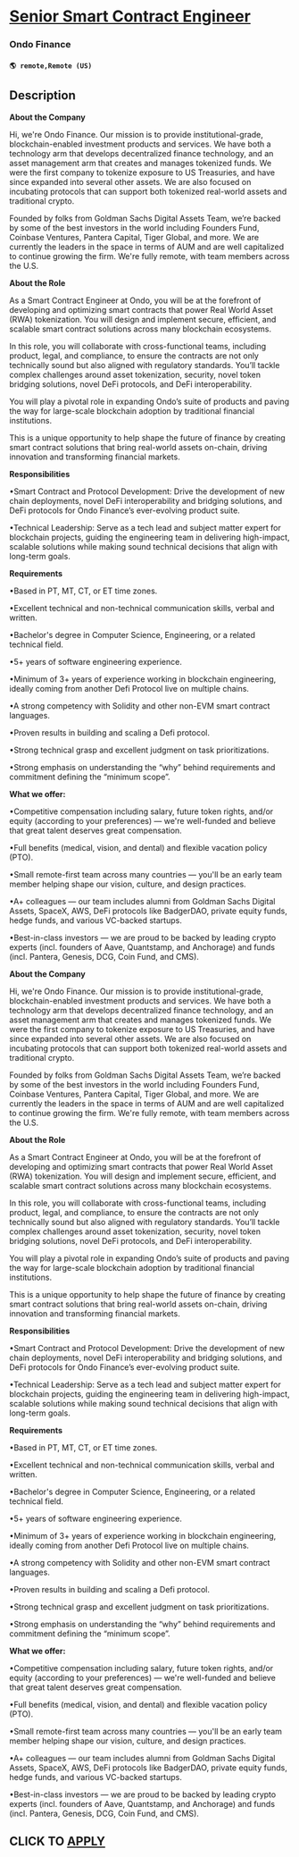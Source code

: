 # [Senior Smart Contract Engineer](https://www.remotewlb.com/apply/senior-smart-contract-engineer)  
### Ondo Finance  
#### `🌎 remote,Remote (US)`  

## Description

 **About the Company**

  

Hi, we're Ondo Finance. Our mission is to provide institutional-grade, blockchain-enabled investment products and services. We have both a technology arm that develops decentralized finance technology, and an asset management arm that creates and manages tokenized funds. We were the first company to tokenize exposure to US Treasuries, and have since expanded into several other assets. We are also focused on incubating protocols that can support both tokenized real-world assets and traditional crypto.

  

Founded by folks from Goldman Sachs Digital Assets Team, we’re backed by some of the best investors in the world including Founders Fund, Coinbase Ventures, Pantera Capital, Tiger Global, and more. We are currently the leaders in the space in terms of AUM and are well capitalized to continue growing the firm. We're fully remote, with team members across the U.S.

  

 **About the Role**

  

As a Smart Contract Engineer at Ondo, you will be at the forefront of developing and optimizing smart contracts that power Real World Asset (RWA) tokenization. You will design and implement secure, efficient, and scalable smart contract solutions across many blockchain ecosystems.

  

In this role, you will collaborate with cross-functional teams, including product, legal, and compliance, to ensure the contracts are not only technically sound but also aligned with regulatory standards. You’ll tackle complex challenges around asset tokenization, security, novel token bridging solutions, novel DeFi protocols, and DeFi interoperability.

  

You will play a pivotal role in expanding Ondo’s suite of products and paving the way for large-scale blockchain adoption by traditional financial institutions.

  

This is a unique opportunity to help shape the future of finance by creating smart contract solutions that bring real-world assets on-chain, driving innovation and transforming financial markets.

  

 **Responsibilities**

  

•Smart Contract and Protocol Development: Drive the development of new chain deployments, novel DeFi interoperability and bridging solutions, and DeFi protocols for Ondo Finance’s ever-evolving product suite.

•Technical Leadership: Serve as a tech lead and subject matter expert for blockchain projects, guiding the engineering team in delivering high-impact, scalable solutions while making sound technical decisions that align with long-term goals.

  

 **Requirements**

  

•Based in PT, MT, CT, or ET time zones.

•Excellent technical and non-technical communication skills, verbal and written.

•Bachelor's degree in Computer Science, Engineering, or a related technical field.

•5+ years of software engineering experience.

•Minimum of 3+ years of experience working in blockchain engineering, ideally coming from another Defi Protocol live on multiple chains.

•A strong competency with Solidity and other non-EVM smart contract languages.

•Proven results in building and scaling a Defi protocol.

•Strong technical grasp and excellent judgment on task prioritizations.

•Strong emphasis on understanding the “why” behind requirements and commitment defining the “minimum scope”.

  

 **What we offer:**

  

•Competitive compensation including salary, future token rights, and/or equity (according to your preferences) — we're well-funded and believe that great talent deserves great compensation.

•Full benefits (medical, vision, and dental) and flexible vacation policy (PTO).

•Small remote-first team across many countries — you'll be an early team member helping shape our vision, culture, and design practices.

•A+ colleagues — our team includes alumni from Goldman Sachs Digital Assets, SpaceX, AWS, DeFi protocols like BadgerDAO, private equity funds, hedge funds, and various VC-backed startups.

•Best-in-class investors — we are proud to be backed by leading crypto experts (incl. founders of Aave, Quantstamp, and Anchorage) and funds (incl. Pantera, Genesis, DCG, Coin Fund, and CMS).

  

 **About the Company**

  

Hi, we're Ondo Finance. Our mission is to provide institutional-grade, blockchain-enabled investment products and services. We have both a technology arm that develops decentralized finance technology, and an asset management arm that creates and manages tokenized funds. We were the first company to tokenize exposure to US Treasuries, and have since expanded into several other assets. We are also focused on incubating protocols that can support both tokenized real-world assets and traditional crypto.

  

Founded by folks from Goldman Sachs Digital Assets Team, we’re backed by some of the best investors in the world including Founders Fund, Coinbase Ventures, Pantera Capital, Tiger Global, and more. We are currently the leaders in the space in terms of AUM and are well capitalized to continue growing the firm. We're fully remote, with team members across the U.S.

  

 **About the Role**

  

As a Smart Contract Engineer at Ondo, you will be at the forefront of developing and optimizing smart contracts that power Real World Asset (RWA) tokenization. You will design and implement secure, efficient, and scalable smart contract solutions across many blockchain ecosystems.

  

In this role, you will collaborate with cross-functional teams, including product, legal, and compliance, to ensure the contracts are not only technically sound but also aligned with regulatory standards. You’ll tackle complex challenges around asset tokenization, security, novel token bridging solutions, novel DeFi protocols, and DeFi interoperability.

  

You will play a pivotal role in expanding Ondo’s suite of products and paving the way for large-scale blockchain adoption by traditional financial institutions.

  

This is a unique opportunity to help shape the future of finance by creating smart contract solutions that bring real-world assets on-chain, driving innovation and transforming financial markets.

  

 **Responsibilities**

  

•Smart Contract and Protocol Development: Drive the development of new chain deployments, novel DeFi interoperability and bridging solutions, and DeFi protocols for Ondo Finance’s ever-evolving product suite.

•Technical Leadership: Serve as a tech lead and subject matter expert for blockchain projects, guiding the engineering team in delivering high-impact, scalable solutions while making sound technical decisions that align with long-term goals.

  

 **Requirements**

  

•Based in PT, MT, CT, or ET time zones.

•Excellent technical and non-technical communication skills, verbal and written.

•Bachelor's degree in Computer Science, Engineering, or a related technical field.

•5+ years of software engineering experience.

•Minimum of 3+ years of experience working in blockchain engineering, ideally coming from another Defi Protocol live on multiple chains.

•A strong competency with Solidity and other non-EVM smart contract languages.

•Proven results in building and scaling a Defi protocol.

•Strong technical grasp and excellent judgment on task prioritizations.

•Strong emphasis on understanding the “why” behind requirements and commitment defining the “minimum scope”.

  

 **What we offer:**

  

•Competitive compensation including salary, future token rights, and/or equity (according to your preferences) — we're well-funded and believe that great talent deserves great compensation.

•Full benefits (medical, vision, and dental) and flexible vacation policy (PTO).

•Small remote-first team across many countries — you'll be an early team member helping shape our vision, culture, and design practices.

•A+ colleagues — our team includes alumni from Goldman Sachs Digital Assets, SpaceX, AWS, DeFi protocols like BadgerDAO, private equity funds, hedge funds, and various VC-backed startups.

•Best-in-class investors — we are proud to be backed by leading crypto experts (incl. founders of Aave, Quantstamp, and Anchorage) and funds (incl. Pantera, Genesis, DCG, Coin Fund, and CMS).

  

  
## CLICK TO [APPLY](https://www.remotewlb.com/apply/senior-smart-contract-engineer)

